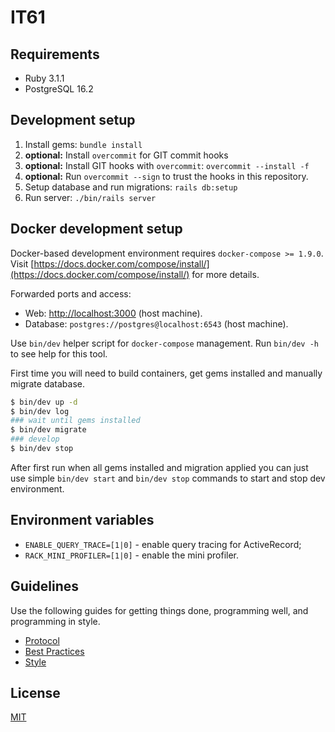 # IT61

## Requirements

- Ruby 3.1.1
- PostgreSQL 16.2

## Development setup

1. Install gems: `bundle install`
2. **optional:** Install `overcommit` for GIT commit hooks
3. **optional:** Install GIT hooks with `overcommit`: `overcommit --install -f`
4. **optional:** Run `overcommit --sign` to trust the hooks in this repository.
5. Setup database and run migrations: `rails db:setup`
6. Run server: `./bin/rails server`

## Docker development setup

Docker-based development environment requires `docker-compose >= 1.9.0`.
Visit [https://docs.docker.com/compose/install/](https://docs.docker.com/compose/install/) for more details.

Forwarded ports and access:

* Web: [http://localhost:3000](http://localhost:3000) (host machine).
* Database: `postgres://postgres@localhost:6543` (host machine).

Use `bin/dev` helper script for `docker-compose` management. Run `bin/dev -h` to see help for this tool.

First time you will need to build containers, get gems installed and manually migrate database.

```bash
$ bin/dev up -d
$ bin/dev log
### wait until gems installed
$ bin/dev migrate
### develop
$ bin/dev stop
```

After first run when all gems installed and migration applied you can just use simple `bin/dev start`
and `bin/dev stop` commands to start and stop dev environment.

## Environment variables

* `ENABLE_QUERY_TRACE=[1|0]` - enable query tracing for ActiveRecord;
* `RACK_MINI_PROFILER=[1|0]` - enable the mini profiler.

## Guidelines

Use the following guides for getting things done, programming well, and
programming in style.

* [Protocol](http://github.com/thoughtbot/guides/blob/master/protocol)
* [Best Practices](http://github.com/thoughtbot/guides/blob/master/best-practices)
* [Style](http://github.com/thoughtbot/guides/blob/master/style)

## License

[MIT](https://github.com/IT61/it61.info/blob/master/LICENSE)
